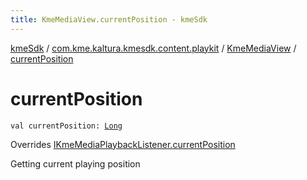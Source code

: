 ```yaml
---
title: KmeMediaView.currentPosition - kmeSdk
---
```


[kmeSdk](../../index.html) / [com.kme.kaltura.kmesdk.content.playkit](../index.html) / [KmeMediaView](index.html) / [currentPosition](./current-position.html)

# currentPosition

`val currentPosition: `[`Long`](https://kotlinlang.org/api/latest/jvm/stdlib/kotlin/-long/index.html)

Overrides [IKmeMediaPlaybackListener.currentPosition](../-i-kme-media-playback-listener/current-position.html)

Getting current playing position

